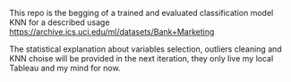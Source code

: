 This repo is the begging of a trained and evaluated classification model KNN for 
a described usage https://archive.ics.uci.edu/ml/datasets/Bank+Marketing 

The statistical explanation about variables selection, outliers cleaning and 
KNN choise will be provided in the next iteration, 
they only live my local Tableau and my mind for now.
